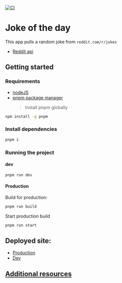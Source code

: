 [![CI](https://github.com/jpbnetley/joke-of-the-day/actions/workflows/main.yml/badge.svg)](https://github.com/jpbnetley/joke-of-the-day/actions/workflows/main.yml)

# Joke of the day

This app pulls a random joke from `reddit.com/r/jokes`

- [Reddit api](https://www.reddit.com/dev/api)

## Getting started

### Requirements

- [nodeJS](https://nodejs.org/en/download)
- [pnpm package manager](https://pnpm.io)
  > Install pnpm globally

```bash
npm install -g pnpm
```

### Install dependencies

```bash
pnpm i
```

### Running the project

#### dev

```bash
pnpm run dev
```

#### Production

Build for production:

```bash
pnpm run build
```

Start production build

```bash
pnpm run start
```

## Deployed site:

- [Production](https://joke-of-the-day-prod.vercel.app)
- [Dev](https://joke-of-the-day-dev.vercel.app)

## [Additional resources](./RESOURCES.md)

